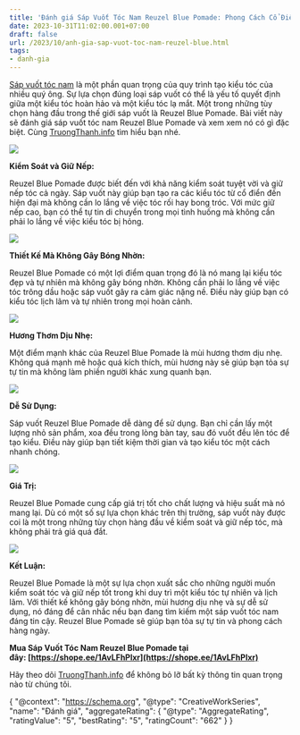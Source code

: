 ```yaml
---
title: 'Đánh giá Sáp Vuốt Tóc Nam Reuzel Blue Pomade: Phong Cách Cổ Điển và Kiểm Soát Hoàn Hảo'
date: 2023-10-31T11:02:00.001+07:00
draft: false
url: /2023/10/anh-gia-sap-vuot-toc-nam-reuzel-blue.html
tags: 
- danh-gia
---
```


[Sáp vuốt tóc nam](https://www.truongthanh.info/2023/10/danh-gia-sap-vuot-toc-nam-reuzel-pink.html) là một phần quan trọng của quy trình tạo kiểu tóc của nhiều quý ông. Sự lựa chọn đúng loại sáp vuốt có thể là yếu tố quyết định giữa một kiểu tóc hoàn hảo và một kiểu tóc lạ mắt. Một trong những tùy chọn hàng đầu trong thế giới sáp vuốt là Reuzel Blue Pomade. Bài viết này sẽ đánh giá sáp vuốt tóc nam Reuzel Blue Pomade và xem xem nó có gì đặc biệt. Cùng [TruongThanh.info](http://www.truongthanh.info) tìm hiểu bạn nhé.

[![](https://blogger.googleusercontent.com/img/b/R29vZ2xl/AVvXsEiwxS4jar5WjwA-QIFjB-2E3i8uzlzuxapXoUQdsSwOIvQZgJGTVdOM9SQ9JpEu4SKtlvq6vpqYBUeA_cmpytmQTZNgjBY5HHHotU-JCMs5xiLUU3M-c785GrWuUBnjbFkq5vA0jaPZ8fufc0xX7h73MB-Km1ZXf4QZ8EYgmn7VopEqTfFBuluw8VwbVXeD/s320/Reuzel%20Blue%20Pomade%201.jpg)](https://blogger.googleusercontent.com/img/b/R29vZ2xl/AVvXsEiwxS4jar5WjwA-QIFjB-2E3i8uzlzuxapXoUQdsSwOIvQZgJGTVdOM9SQ9JpEu4SKtlvq6vpqYBUeA_cmpytmQTZNgjBY5HHHotU-JCMs5xiLUU3M-c785GrWuUBnjbFkq5vA0jaPZ8fufc0xX7h73MB-Km1ZXf4QZ8EYgmn7VopEqTfFBuluw8VwbVXeD/s673/Reuzel%20Blue%20Pomade%201.jpg)

  

  

**Kiểm Soát và Giữ Nếp:**

  

Reuzel Blue Pomade được biết đến với khả năng kiểm soát tuyệt vời và giữ nếp tóc cả ngày. Sáp vuốt này giúp bạn tạo ra các kiểu tóc từ cổ điển đến hiện đại mà không cần lo lắng về việc tóc rối hay bong tróc. Với mức giữ nếp cao, bạn có thể tự tin di chuyển trong mọi tình huống mà không cần phải lo lắng về việc kiểu tóc bị hỏng.

[![](https://blogger.googleusercontent.com/img/b/R29vZ2xl/AVvXsEjv0Ur_ePxhN-0bBa2Zm3bGL0u0nwI14cY2d0o6un_CjgNDaJWkMZFD1WgUIfGmmBiOK9udkwOAwRFU4eTAHhqISCMqJ8hXzrW2RLcfsMtkhQse1_bE9EA5B0sE2imT6IkTeIs44vdVIEq5mHNBPB43624mQRRSbF8tQg24WMt-eTVQ6tUqYJt0reAC8CV-/s320/Reuzel%20Blue%20Pomade%202.jpg)](https://blogger.googleusercontent.com/img/b/R29vZ2xl/AVvXsEjv0Ur_ePxhN-0bBa2Zm3bGL0u0nwI14cY2d0o6un_CjgNDaJWkMZFD1WgUIfGmmBiOK9udkwOAwRFU4eTAHhqISCMqJ8hXzrW2RLcfsMtkhQse1_bE9EA5B0sE2imT6IkTeIs44vdVIEq5mHNBPB43624mQRRSbF8tQg24WMt-eTVQ6tUqYJt0reAC8CV-/s960/Reuzel%20Blue%20Pomade%202.jpg)

  

  

  

**Thiết Kế Mà Không Gây Bóng Nhờn:**

  

Reuzel Blue Pomade có một lợi điểm quan trọng đó là nó mang lại kiểu tóc đẹp và tự nhiên mà không gây bóng nhờn. Không cần phải lo lắng về việc tóc trông dầu hoặc sáp vuốt gây ra cảm giác nặng nề. Điều này giúp bạn có kiểu tóc lịch lãm và tự nhiên trong mọi hoàn cảnh.

  

[![](https://blogger.googleusercontent.com/img/b/R29vZ2xl/AVvXsEjOiSWbRYV6ahiHS44IhFqk5DgJxzJoq_2rnKDx4ndtNZpP7ESy3ST-uncmrzbqm65Ru1XQlO8lKkHmNNWNsbOin6OKRclo3cJo8Gj14c-ohcEQK0LVu0uvXcpKVR1P6-12HoA-nSHt5JGEgQQtRE4uSFaBK13JzpcUykB0deOZ7XLDtjgHVbmKIKmFUJ95/s320/Reuzel%20Blue%20Pomade%203.jpg)](https://blogger.googleusercontent.com/img/b/R29vZ2xl/AVvXsEjOiSWbRYV6ahiHS44IhFqk5DgJxzJoq_2rnKDx4ndtNZpP7ESy3ST-uncmrzbqm65Ru1XQlO8lKkHmNNWNsbOin6OKRclo3cJo8Gj14c-ohcEQK0LVu0uvXcpKVR1P6-12HoA-nSHt5JGEgQQtRE4uSFaBK13JzpcUykB0deOZ7XLDtjgHVbmKIKmFUJ95/s800/Reuzel%20Blue%20Pomade%203.jpg)

  

  

  

**Hương Thơm Dịu Nhẹ:**

  

Một điểm mạnh khác của Reuzel Blue Pomade là mùi hương thơm dịu nhẹ. Không quá mạnh mẽ hoặc quá kích thích, mùi hương này sẽ giúp bạn tỏa sự tự tin mà không làm phiền người khác xung quanh bạn.

  

[![](https://blogger.googleusercontent.com/img/b/R29vZ2xl/AVvXsEinQGU-Ds8n55nKbiY8nRVmDseyDuaiW9cXHLc_Qw5ZPnV9Rc3voMRCLLaKfkOZIBhIdgdCgrAnITUZtidomlZcpZzCQlVL25rJMUTi8kLGDmfxxfDeVk6igNaZ2PKdw7JIP9C1FXC0RMKGM0hUYVs7_3GqClQcJR_yW8Qeum8J3cMqvvhGpxzP-POlpjRZ/s320/Reuzel%20Blue%20Pomade%204.jpg)](https://blogger.googleusercontent.com/img/b/R29vZ2xl/AVvXsEinQGU-Ds8n55nKbiY8nRVmDseyDuaiW9cXHLc_Qw5ZPnV9Rc3voMRCLLaKfkOZIBhIdgdCgrAnITUZtidomlZcpZzCQlVL25rJMUTi8kLGDmfxxfDeVk6igNaZ2PKdw7JIP9C1FXC0RMKGM0hUYVs7_3GqClQcJR_yW8Qeum8J3cMqvvhGpxzP-POlpjRZ/s800/Reuzel%20Blue%20Pomade%204.jpg)

  

  

**Dễ Sử Dụng:**

  

Sáp vuốt Reuzel Blue Pomade dễ dàng để sử dụng. Bạn chỉ cần lấy một lượng nhỏ sản phẩm, xoa đều trong lòng bàn tay, sau đó vuốt đều lên tóc để tạo kiểu. Điều này giúp bạn tiết kiệm thời gian và tạo kiểu tóc một cách nhanh chóng.

  

[![](https://blogger.googleusercontent.com/img/b/R29vZ2xl/AVvXsEgWeBt_rS8Cm1jLBp2fs24i3ZPKPWcoqFfaX3ZnDw2uIRnYSLujy83BkltR1HvrPmt_AhnRz_6S7FDSBK8fnrei8o-tqUbDSAQhokMNJ-1AMFYiBFsGKa0Y5No-ebBG3MvRZTujgcashSK3E2MgsGTbBwfQ-3xgTjRrqeTYmsISB7XC_OU5u8KTZUE6ImJp/s320/Reuzel%20Blue%20Pomade%205.jpg)](https://blogger.googleusercontent.com/img/b/R29vZ2xl/AVvXsEgWeBt_rS8Cm1jLBp2fs24i3ZPKPWcoqFfaX3ZnDw2uIRnYSLujy83BkltR1HvrPmt_AhnRz_6S7FDSBK8fnrei8o-tqUbDSAQhokMNJ-1AMFYiBFsGKa0Y5No-ebBG3MvRZTujgcashSK3E2MgsGTbBwfQ-3xgTjRrqeTYmsISB7XC_OU5u8KTZUE6ImJp/s800/Reuzel%20Blue%20Pomade%205.jpg)

  

  

  

**Giá Trị:**

  

Reuzel Blue Pomade cung cấp giá trị tốt cho chất lượng và hiệu suất mà nó mang lại. Dù có một số sự lựa chọn khác trên thị trường, sáp vuốt này được coi là một trong những tùy chọn hàng đầu về kiểm soát và giữ nếp tóc, mà không phải trả giá quá đắt.

  

[![](https://blogger.googleusercontent.com/img/b/R29vZ2xl/AVvXsEgFmaDu1qhHUXDVetsq5udAzsuSbow-0LB7qJKQnp6UMkLAGhmwDjTpZTAAazCHaNHPceSkmfchcM4sQPcowv9diNyXCZoXJbDyrrknjSBX0Kn_sL2q_WBMAEcqXcASDeFqx_VsU6aOIPXTOXlpP0h1TO0XrAF46vmAW2XwCyEkD2Cfi3TQhVnuSkT3jRnY/s320/Reuzel%20Blue%20Pomade%206.jpg)](https://blogger.googleusercontent.com/img/b/R29vZ2xl/AVvXsEgFmaDu1qhHUXDVetsq5udAzsuSbow-0LB7qJKQnp6UMkLAGhmwDjTpZTAAazCHaNHPceSkmfchcM4sQPcowv9diNyXCZoXJbDyrrknjSBX0Kn_sL2q_WBMAEcqXcASDeFqx_VsU6aOIPXTOXlpP0h1TO0XrAF46vmAW2XwCyEkD2Cfi3TQhVnuSkT3jRnY/s800/Reuzel%20Blue%20Pomade%206.jpg)

  

  

**Kết Luận:**

  

Reuzel Blue Pomade là một sự lựa chọn xuất sắc cho những người muốn kiểm soát tóc và giữ nếp tốt trong khi duy trì một kiểu tóc tự nhiên và lịch lãm. Với thiết kế không gây bóng nhờn, mùi hương dịu nhẹ và sự dễ sử dụng, nó đáng để cân nhắc nếu bạn đang tìm kiếm một sáp vuốt tóc nam đáng tin cậy. Reuzel Blue Pomade sẽ giúp bạn tỏa sự tự tin và phong cách hàng ngày.

  

**Mua Sáp Vuốt Tóc Nam Reuzel Blue Pomade tại đây: [https://shope.ee/1AvLFhPlxr](https://shope.ee/1AvLFhPlxr)**

  

Hãy theo dõi [TruongThanh.info](http://www.truongthanh.info) để không bỏ lỡ bất kỳ thông tin quan trọng nào từ chúng tôi.

  

{ "@context": "https://schema.org", "@type": "CreativeWorkSeries", "name": "Đánh giá", "aggregateRating": { "@type": "AggregateRating", "ratingValue": "5", "bestRating": "5", "ratingCount": "662" } }